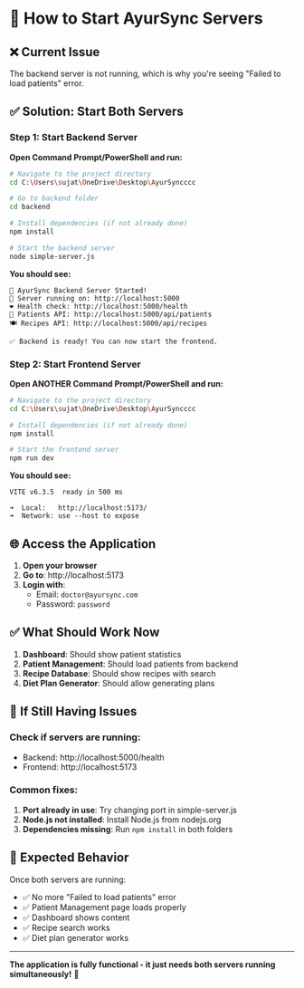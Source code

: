 # 🚀 How to Start AyurSync Servers

## ❌ Current Issue
The backend server is not running, which is why you're seeing "Failed to load patients" error.

## ✅ Solution: Start Both Servers

### Step 1: Start Backend Server

**Open Command Prompt/PowerShell and run:**

```bash
# Navigate to the project directory
cd C:\Users\sujat\OneDrive\Desktop\AyurSyncccc

# Go to backend folder
cd backend

# Install dependencies (if not already done)
npm install

# Start the backend server
node simple-server.js
```

**You should see:**
```
🚀 AyurSync Backend Server Started!
📡 Server running on: http://localhost:5000
❤️ Health check: http://localhost:5000/health
👥 Patients API: http://localhost:5000/api/patients
🍽️ Recipes API: http://localhost:5000/api/recipes

✅ Backend is ready! You can now start the frontend.
```

### Step 2: Start Frontend Server

**Open ANOTHER Command Prompt/PowerShell and run:**

```bash
# Navigate to the project directory
cd C:\Users\sujat\OneDrive\Desktop\AyurSyncccc

# Install dependencies (if not already done)
npm install

# Start the frontend server
npm run dev
```

**You should see:**
```
VITE v6.3.5  ready in 500 ms

➜  Local:   http://localhost:5173/
➜  Network: use --host to expose
```

## 🌐 Access the Application

1. **Open your browser**
2. **Go to**: http://localhost:5173
3. **Login with**:
   - Email: `doctor@ayursync.com`
   - Password: `password`

## ✅ What Should Work Now

1. **Dashboard**: Should show patient statistics
2. **Patient Management**: Should load patients from backend
3. **Recipe Database**: Should show recipes with search
4. **Diet Plan Generator**: Should allow generating plans

## 🐛 If Still Having Issues

### Check if servers are running:
- Backend: http://localhost:5000/health
- Frontend: http://localhost:5173

### Common fixes:
1. **Port already in use**: Try changing port in simple-server.js
2. **Node.js not installed**: Install Node.js from nodejs.org
3. **Dependencies missing**: Run `npm install` in both folders

## 📱 Expected Behavior

Once both servers are running:
- ✅ No more "Failed to load patients" error
- ✅ Patient Management page loads properly
- ✅ Dashboard shows content
- ✅ Recipe search works
- ✅ Diet plan generator works

---

**The application is fully functional - it just needs both servers running simultaneously!** 🚀
